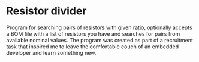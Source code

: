 
# Resistor divider
Program for searching pairs of resistors with given ratio, optionally accepts a BOM file with a list of resistors you have and searches for pairs from available nominal values. The program was created as part of a recruitment task that inspired me to leave the comfortable couch of an embedded developer and learn something new.